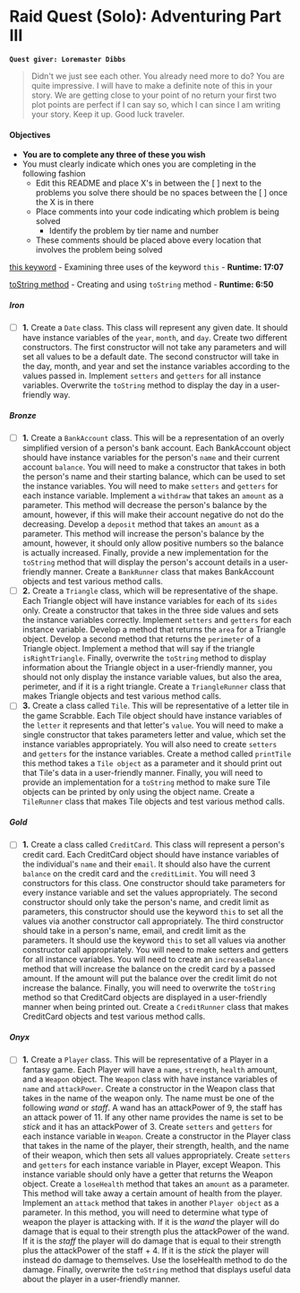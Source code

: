 # Raid Quest (Solo): Adventuring Part III
**`Quest giver: Loremaster Dibbs`**
>Didn't we just see each other.  You already need more to do?  You are quite impressive.  I will have to make a definite note of this in your story.  We are getting close to your point of no return your first two plot points are perfect if I can say so, which I can since I am writing your story.  Keep it up.  Good luck traveler.

#### Objectives
- **You are to complete any three of these you wish**
- You must clearly indicate which ones you are completing in the following fashion
  - Edit this README and place X's in between the [ ] next to the problems you solve there should be no spaces between the [ ] once the X is in there
  - Place comments into your code indicating which problem is being solved
    - Identify the problem by tier name and number
  - These comments should be placed above every location that involves the problem being solved
  
[this keyword](https://youtu.be/N2n8nscH4M8) - Examining three uses of the keyword `this` - **Runtime: 17:07**

[toString method](https://youtu.be/89fmxwbF4Tw) - Creating and using `toString` method - **Runtime: 6:50**

##### Iron
- [ ] **1.** Create a `Date` class.  This class will represent any given date.  It should have instance variables of the `year`, `month`, and `day`.  Create two different constructors.  The first constructor will not take any parameters and will set all values to be a default date.  The second constructor will take in the day, month, and year and set the instance variables according to the values passed in.  Implement `setters` and `getters` for all instance variables.  Overwrite the `toString` method to display the day in a user-friendly way.

##### Bronze
- [ ] **1.** Create a `BankAccount` class.  This will be a representation of an overly simplified version of a person's bank account.  Each BankAccount object should have instance variables for the person's `name` and their current account `balance`.  You will need to make a constructor that takes in both the person's name and their starting balance, which can be used to set the instance variables.  You will need to make `setters` and `getters` for each instance variable.  Implement a `withdraw` that takes an `amount` as a parameter.  This method will decrease the person's balance by the amount, however, if this will make their account negative do not do the decreasing.  Develop a `deposit` method that takes an `amount` as a parameter.  This method will increase the person's balance by the amount, however, it should only allow positive numbers so the balance is actually increased.  Finally, provide a new implementation for the `toString` method that will display the person's account details in a user-friendly manner.  Create a `BankRunner` class that makes BankAccount objects and test various method calls.
- [ ] **2.** Create a `Triangle` class, which will be representative of the shape.  Each Triangle object will have instance variables for each of its `sides` only.  Create a constructor that takes in the three side values and sets the instance variables correctly.  Implement `setters` and `getters` for each instance variable.  Develop a method that returns the `area` for a Triangle object.  Develop a second method that returns the `perimeter` of a Triangle object. Implement a method that will say if the triangle `isRightTriangle`.  Finally, overwrite the `toString` method to display information about the Triangle object in a user-friendly manner, you should not only display the instance variable values, but also the area, perimeter, and if it is a right triangle.  Create a `TriangleRunner` class that makes Triangle objects and test various method calls.
- [ ] **3.** Create a class called `Tile`.  This will be representative of a letter tile in the game Scrabble.  Each Tile object should have instance variables of the `letter` it represents and that letter's `value`.  You will need to make a single constructor that takes parameters letter and value, which set the instance variables appropriately.  You will also need to create `setters` and `getters` for the instance variables.  Create a method called `printTile` this method takes a `Tile object` as a parameter and it should print out that Tile's data in a user-friendly manner.  Finally, you will need to provide an implementation for a `toString` method to make sure Tile objects can be printed by only using the object name. Create a `TileRunner` class that makes Tile objects and test various method calls.

##### Gold
- [ ] **1.** Create a class called `CreditCard`.  This class will represent a person's credit card.  Each CreditCard object should have instance variables of the individual's `name` and their `email`. It should also have the current `balance` on the credit card and the `creditLimit`.  You will need 3 constructors for this class.  One constructor should take parameters for every instance variable and set the values appropriately.  The second constructor should only take the person's name, and credit limit as parameters, this constructor should use the keyword `this` to set all the values via another constructor call appropriately.  The third constructor should take in a person's name, email, and credit limit as the parameters.  It should use the keyword `this` to set all values via another constructor call appropriately.  You will need to make setters and getters for all instance variables.  You will need to create an `increaseBalance` method that will increase the balance on the credit card by a passed amount.  If the amount will put the balance over the credit limit do not increase the balance.  Finally, you will need to overwrite the `toString` method so that CreditCard objects are displayed in a user-friendly manner when being printed out.  Create a `CreditRunner` class that makes CreditCard objects and test various method calls.

##### Onyx
- [ ] **1.** Create a `Player` class.  This will be representative of a Player in a fantasy game.  Each Player will have a `name`, `strength`, `health` amount, and a `Weapon` object.  The `Weapon` class with have instance variables of `name` and `attackPower`.  Create a constructor in the Weapon class that takes in the name of the weapon only.  The name must be one of the following *wand* or *staff*. A wand has an attackPower of 9, the staff has an attack power of 11.  If any other name provides the name is set to be *stick* and it has an attackPower of 3.  Create `setters` and `getters` for each instance variable in `Weapon`. Create a constructor in the Player class that takes in the name of the player, their strength, health, and the name of their weapon, which then sets all values appropriately.  Create `setters` and `getters` for each instance variable in Player, except Weapon. This instance variable should only have a getter that returns the Weapon object.  Create a `loseHealth` method that takes an `amount` as a parameter.  This method will take away a certain amount of health from the player.  Implement an `attack` method that takes in another `Player object` as a parameter.  In this method, you will need to determine what type of weapon the player is attacking with.  If it is the *wand* the player will do damage that is equal to their strength plus the attackPower of the wand.  If it is the *staff* the player will do damage that is equal to their strength plus the attackPower of the staff + 4.  If it is the *stick* the player will instead do damage to themselves.  Use the loseHealth method to do the damage. Finally, overwrite the `toString` method that displays useful data about the player in a user-friendly manner.
